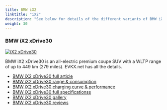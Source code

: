 ```yaml
---
title: BMW iX2
linktitle: "iX2"
description: "See below for details of the different variants of BMW iX2"
weight: 30
---
```

### BMW iX2 xDrive30

<a href="ix2_xdrive30/"><img src="https://media.evkx.net/multimedia/models/bmw/ix2/ix2_xdrive30/main_1_st.jpg" class="img-fluid" alt="iX2 xDrive30" ></a>

BMW iX2 xDrive30 is an all-electric premium coupe SUV with a WLTP range of up to 449 km (279 miles). EVKX.net has all the details. 

- [BMW iX2 xDrive30 full article](ix2_xdrive30/)
- [BMW iX2 xDrive30 range & consumption](ix2_xdrive30/rangeandconsumption)
- [BMW iX2 xDrive30 charging curve & performance](ix2_xdrive30/chargingcurve)
- [BMW iX2 xDrive30 full specificationss](ix2_xdrive30/specifications)
- [BMW iX2 xDrive30 gallery](ix2_xdrive30/gallery)
- [BMW iX2 xDrive30 reviews](ix2_xdrive30/reviews)

